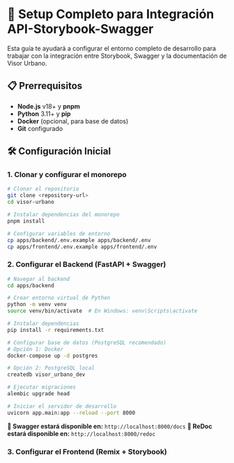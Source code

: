 # 🚀 Setup Completo para Integración API-Storybook-Swagger

Esta guía te ayudará a configurar el entorno completo de desarrollo para trabajar con la integración entre Storybook, Swagger y la documentación de Visor Urbano.

## 📋 Prerrequisitos

- **Node.js** v18+ y **pnpm**
- **Python** 3.11+ y **pip**
- **Docker** (opcional, para base de datos)
- **Git** configurado

## 🛠️ Configuración Inicial

### 1. Clonar y configurar el monorepo

```bash
# Clonar el repositorio
git clone <repository-url>
cd visor-urbano

# Instalar dependencias del monorepo
pnpm install

# Configurar variables de entorno
cp apps/backend/.env.example apps/backend/.env
cp apps/frontend/.env.example apps/frontend/.env
```

### 2. Configurar el Backend (FastAPI + Swagger)

```bash
# Navegar al backend
cd apps/backend

# Crear entorno virtual de Python
python -m venv venv
source venv/bin/activate  # En Windows: venv\Scripts\activate

# Instalar dependencias
pip install -r requirements.txt

# Configurar base de datos (PostgreSQL recomendado)
# Opción 1: Docker
docker-compose up -d postgres

# Opción 2: PostgreSQL local
createdb visor_urbano_dev

# Ejecutar migraciones
alembic upgrade head

# Iniciar el servidor de desarrollo
uvicorn app.main:app --reload --port 8000
```

**🔗 Swagger estará disponible en:** `http://localhost:8000/docs`
**🔗 ReDoc estará disponible en:** `http://localhost:8000/redoc`

### 3. Configurar el Frontend (Remix + Storybook)

